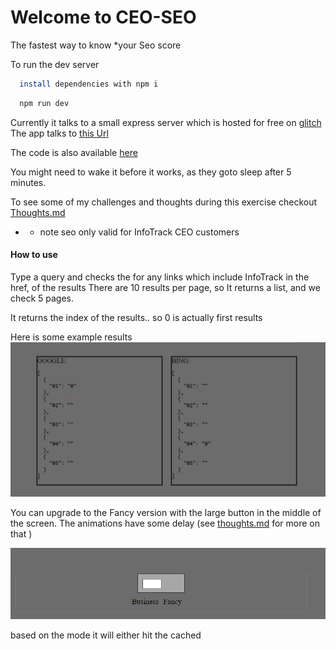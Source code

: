 # Welcome to CEO-SEO

The fastest way to know \*your Seo score

To run the dev server

```bash
  install dependencies with npm i
```

```bash
  npm run dev
```

Currently it talks to a small express server which is hosted for free on [glitch](https://glitch.com/edit/#!/sudden-magic-pressure)
The app talks to [this Url](https://sudden-magic-pressure.glitch.me)

The code is also available [here](https://github.com/J1marotta/Info-track-scraper)

You might need to wake it before it works, as they goto sleep after 5 minutes.

To see some of my challenges and thoughts during this exercise checkout [Thoughts.md](./thoughts.md)

- - note seo only valid for InfoTrack CEO customers

#### How to use

Type a query and checks the for any links which include InfoTrack in the href, of the results
There are 10 results per page, so It returns a list, and we check 5 pages.

It returns the index of the results.. so 0 is actually first results

Here is some example results ![](./public/results.png)

You can upgrade to the Fancy version with the large button in the middle of the screen.
The animations have some delay (see [thoughts.md](./thoughts.md) for more on that )

![](./public/button.png)

based on the mode it will either hit the cached
